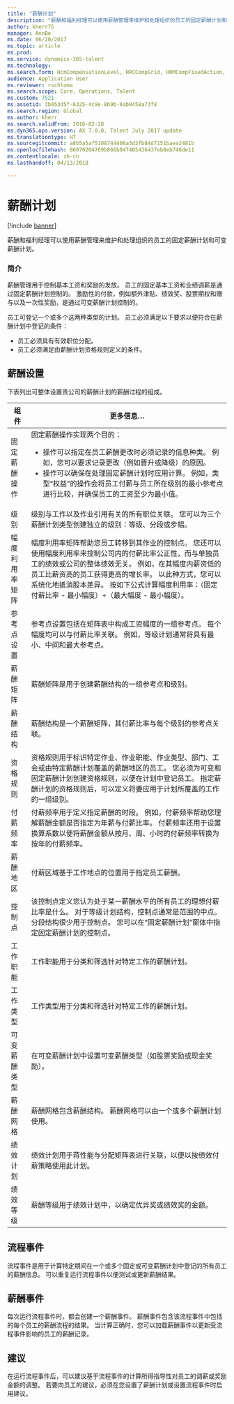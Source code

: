 ```yaml
---
title: "薪酬计划"
description: "薪酬和福利经理可以使用薪酬管理来维护和处理组织的员工的固定薪酬计划和可变薪酬计划。"
author: kherr75
manager: AnnBe
ms.date: 06/20/2017
ms.topic: article
ms.prod: 
ms.service: dynamics-365-talent
ms.technology: 
ms.search.form: HcmCompensationLevel, HRCCompGrid, HRMCompFixedAction, HRMCompFixedBudget, HRMCompFixedPlanTable
audience: Application User
ms.reviewer: rschloma
ms.search.scope: Core, Operations, Talent
ms.custom: 7521
ms.assetid: 3b953d5f-6325-4c9e-8b9b-6ab0458a73f8
ms.search.region: Global
ms.author: kherr
ms.search.validFrom: 2016-02-28
ms.dyn365.ops.version: AX 7.0.0, Talent July 2017 update
ms.translationtype: HT
ms.sourcegitcommit: a8b5a5af5108744406a3d2fb84d7151baea2481b
ms.openlocfilehash: 86070204769b866b947405436437eb0eb746de11
ms.contentlocale: zh-cn
ms.lasthandoff: 04/13/2018

---
```


# <a name="compensation-plans"></a>薪酬计划

[!include [banner](includes/banner.md)]

薪酬和福利经理可以使用薪酬管理来维护和处理组织的员工的固定薪酬计划和可变薪酬计划。

### <a name="introduction"></a>简介

薪酬管理用于控制基本工资和奖励的发放。 员工的固定基本工资和业绩调薪是通过固定薪酬计划控制的。 激励性的付款，例如额外津贴、绩效奖、股票期权和赠与以及一次性奖励，是通过可变薪酬计划控制的。 

员工可登记一个或多个这两种类型的计划。 员工必须满足以下要求以便符合在薪酬计划中登记的条件：
-   员工必须具有有效职位分配。
-   员工必须满足由薪酬计划资格规则定义的条件。

## <a name="compensation-setup"></a>薪酬设置
下表列出可整体设置贵公司的薪酬计划的薪酬过程的组成。

<table>
<thead>
<tr class="header">
<th>组件</th>
<th>更多信息…</th>
</tr>
</thead>
<tbody>
<tr class="odd">
<td>固定薪酬操作</td>
<td>固定薪酬操作实现两个目的：
<ul>
<li>操作可以指定在员工薪酬更改时必须记录的信息种类。 例如，您可以要求记录更改（例如晋升或降级）的原因。</li>
<li>操作可以确保在处理固定薪酬计划时应用计算。  例如，类型“权益”的操作会将员工付薪与员工所在级别的最小参考点进行比较，并确保员工的工资至少为最小值。</li>
</ul></td>
</tr>
<tr class="even">
<td>级别</td>
<td>级别与工作以及作业引用有关的所有职位关联。 您可以为三个薪酬计划类型创建独立的级别：等级、分段或步幅。</td>
</tr>
<tr class="odd">
<td>幅度利用率矩阵</td>
<td>幅度利用率矩阵帮助您员工转移到其作业的控制点。 您还可以使用幅度利用率来控制公司内的付薪比率公正性，而与单独员工的绩效或公司的整体绩效无关。 例如，在其幅度内薪资低的员工比薪资高的员工获得更高的增长率。 以此种方式，您可以系统化地抵消股本差异。 按如下公式计算幅度利用率：（固定付薪比率 - 最小幅度）÷（最大幅度 - 最小幅度）。</td>
</tr>
<tr class="even">
<td>参考点设置</td>
<td>参考点设置包括在矩阵表中构成工资幅度的一组参考点。 每个幅度均可以与付薪比率关联。 例如，等级计划通常将具有最小、中间和最大参考点。</td>
</tr>
<tr class="odd">
<td>薪酬矩阵</td>
<td>薪酬矩阵是用于创建薪酬结构的一组参考点和级别。</td>
</tr>
<tr class="even">
<td>薪酬结构</td>
<td>薪酬结构是一个薪酬矩阵，其付薪比率与每个级别的参考点关联。</td>
</tr>
<tr class="odd">
<td>资格规则</td>
<td>资格规则用于标识特定作业、作业职能、作业类型、部门、工会或由特定薪酬计划覆盖的薪酬地区的员工。 您必须为可变和固定薪酬计划创建资格规则，以便在计划中登记员工。 指定薪酬计划的资格规则后，可以定义将要应用于计划所覆盖的工作的一组级别。</td>
</tr>
<tr class="even">
<td>付薪频率</td>
<td>付薪频率用于定义指定薪酬的时段。  例如，付薪频率帮助您理解薪酬金额是否指定为年薪与付薪比率。 付薪频率还用于设置换算系数以便将薪酬金额从按月、周、小时的付薪频率转换为按年的付薪频率。</td>
</tr>
<tr class="odd">
<td>薪酬地区</td>
<td>付薪区域基于工作地点的位置用于指定员工薪酬。</td>
</tr>
<tr class="even">
<td>控制点</td>
<td>该控制点定义您认为处于某一薪酬水平的所有员工的理想付薪比率是什么。 对于等级计划结构，控制点通常是范围的中点。 分段结构很少用于控制点。 您可以在“固定薪酬计划”窗体中指定固定薪酬计划的控制点。</td>
</tr>
<tr class="odd">
<td>工作职能</td>
<td>工作职能用于分类和筛选针对特定工作的薪酬计划。</td>
</tr>
<tr class="even">
<td>工作类型</td>
<td>工作类型用于分类和筛选针对特定工作的薪酬计划。</td>
</tr>
<tr class="odd">
<td>可变薪酬类型</td>
<td>在可变薪酬计划中设置可变薪酬类型（如股票奖励或现金奖励）。</td>
</tr>
<tr class="even">
<td>薪酬网格</td>
<td>薪酬网格包含薪酬结构。  薪酬网格可以由一个或多个薪酬计划使用。</td>
</tr>
<tr class="odd">
<td>绩效计划</td>
<td>绩效计划用于蒋性能与分配矩阵表进行关联，以便以按绩效付薪策略使用此计划。</td>
</tr>
<tr class="even">
<td>绩效等级</td>
<td>薪酬等级用于绩效计划中，以确定优异奖或绩效奖的金额。</td>
</tr>
</tbody>
</table>

## <a name="process-events"></a>流程事件
流程事件是用于计算特定期间在一个或多个固定或可变薪酬计划中登记的所有员工的薪酬信息。 可以重复运行流程事件以便测试或更新薪酬结果。

<a name="compensation-events"></a>薪酬事件
-------------------

每次运行流程事件时，都会创建一个薪酬事件。  薪酬事件包含该流程事件中包括的每个员工的薪酬流程的结果。  当计算正确时，您可以加载薪酬事件以更新受流程事件影响的员工的薪酬记录。

## <a name="recommendations"></a>建议
在运行流程事件后，可以建议基于流程事件的计算所得指导性对员工的调薪或奖励金额的调整。 若要向员工的建议，必须在您设置了薪酬计划或设置流程事件时启用建议。




